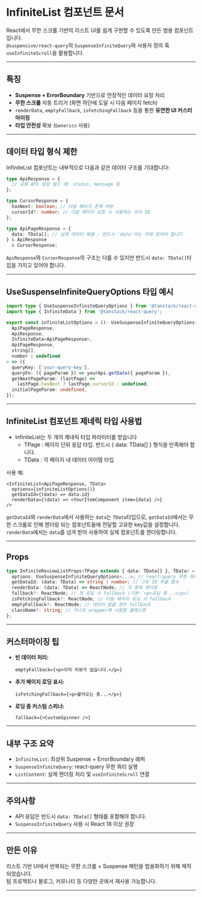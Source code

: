 # InfiniteList 컴포넌트 문서

React에서 무한 스크롤 기반의 리스트 UI를 쉽게 구현할 수 있도록 만든 범용 컴포넌트입니다.  
`@suspensive/react-query`의 `SuspenseInfiniteQuery`와 사용자 정의 훅 `useInfiniteScroll`을 활용합니다.

---

## 특징

- **Suspense + ErrorBoundary** 기반으로 안정적인 데이터 요청 처리
- **무한 스크롤** 자동 트리거 (화면 하단에 도달 시 다음 페이지 fetch)
- `renderData`, `emptyFallback`, `isFetchingFallback` 등을 통한 **유연한 UI 커스터마이징**
- **타입 안전성** 확보 (`Generics` 사용)

---

## 데이터 타입 형식 제한

InfiniteList 컴포넌트는 내부적으로 다음과 같은 데이터 구조를 기대합니다:

```ts
type ApiResponse = {
  // 공통 API 응답 필드 예: status, message 등
};

type CursorResponse = {
  hasNext: boolean; // 다음 페이지 존재 여부
  cursorId?: number; // 다음 페이지 요청 시 사용하는 커서 ID
};

type ApiPageResponse = {
  data: TData[]; // 실제 데이터 배열 - 반드시 'data'라는 키에 있어야 합니다
} & ApiResponse
  & CursorResponse;
```

`ApiResponse`와 `CursorResponse`의 구조는 다를 수 있지만 반드시 `data: TData[]`타입을 가지고 있어야 합니다.

---

## UseSuspenseInfiniteQueryOptions 타입 예시

```ts
import type { UseSuspenseInfiniteQueryOptions } from '@tanstack/react-query';
import type { InfiniteData } from '@tanstack/react-query';

export const infiniteListOptions = (): UseSuspenseInfiniteQueryOptions<
  ApiPageResponse,
  ApiResponse,
  InfiniteData<ApiPageResponse>,
  ApiPageResponse,
  string[],
  number | undefined
> => ({
  queryKey: ['your-query-key'],
  queryFn: ({ pageParam }) => yourApi.getData({ pageParam }),
  getNextPageParam: (lastPage) =>
    lastPage.hasNext ? lastPage.cursorId : undefined,
  initialPageParam: undefined,
});
```

---

## InfiniteList 컴포넌트 제네릭 타입 사용법

- InfiniteList는 두 개의 제네릭 타입 파라미터를 받습니다
  - TPage : 페이지 단위 응답 타입. 반드시 { data: TData[] } 형식을 만족해야 합니다.
  - TData : 각 페이지 내 데이터 아이템 타입

사용 예:

```tsx
<InfiniteList<ApiPageResponse, TData>
  options={infiniteListOptions()}
  getDataId={(data) => data.id}
  renderData={(data) => <YourItemComponent item={data} />}
/>
```

`getDataId`와 `renderData`에서 사용하는 `data`는 `TData`타입으로, `getDataId`에서는 무한 스크롤로 인해 렌더링 되는 컴포넌트들에 전달할 고유한 key값을 설정합니다.
`renderData`에서는 `data`를 넘겨 받아 사용하여 실제 컴포넌트를 렌더링합니다.

---

## Props

```ts
type InfiniteReviewListProps<TPage extends { data: TData[] }, TData> = {
  options: UseSuspenseInfiniteQueryOptions<...>; // react-query 무한 쿼리 옵션
  getDataId: (data: TData) => string | number; // 고유 ID 추출 함수
  renderData: (data: TData) => ReactNode; // 각 항목 렌더링
  fallback?: ReactNode; // 첫 로딩 시 fallback (기본: <p>로딩 중...</p>)
  isFetchingFallback?: ReactNode; // 다음 페이지 로딩 시 fallback
  emptyFallback?: ReactNode; // 데이터 없을 경우 fallback
  className?: string; // 리스트 wrapper에 사용할 클래스명
};
```

---

## 커스터마이징 팁

- **빈 데이터 처리:**

  ```tsx
  emptyFallback={<p>아직 리뷰가 없습니다.</p>}
  ```

- **추가 페이지 로딩 표시:**

  ```tsx
  isFetchingFallback={<p>불러오는 중...</p>}
  ```

- **로딩 중 커스텀 스피너:**
  ```tsx
  fallback={<CustomSpinner />}
  ```

---

## 내부 구조 요약

- `InfiniteList`: 최상위 Suspense + ErrorBoundary 래퍼
- `SuspenseInfiniteQuery`: react-query 무한 쿼리 실행
- `ListContent`: 실제 렌더링 처리 및 `useInfiniteScroll` 연결

---

## 주의사항

- API 응답은 반드시 `data: TData[]` 형태를 포함해야 합니다.
- `SuspenseInfiniteQuery` 사용 시 React 18 이상 권장

---

## 만든 이유

리스트 기반 UI에서 반복되는 무한 스크롤 + Suspense 패턴을 범용화하기 위해 제작되었습니다.  
팀 프로젝트나 블로그, 커뮤니티 등 다양한 곳에서 재사용 가능합니다.

---
